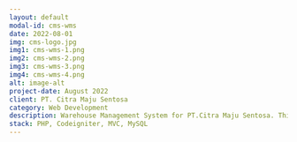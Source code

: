 ```yaml
---
layout: default
modal-id: cms-wms
date: 2022-08-01
img: cms-logo.jpg
img1: cms-wms-1.png
img2: cms-wms-2.png
img3: cms-wms-3.png
img4: cms-wms-4.png
alt: image-alt
project-date: August 2022
client: PT. Citra Maju Sentosa
category: Web Development
description: Warehouse Management System for PT.Citra Maju Sentosa. This application is used to manage the tire retreading production process and inventory starting from the tire entering the warehouse, production planning, the production process, until the tire is sent to the customer. Apart from production tires, this application is also used for inventory of finished goods such as cashion gum, inner tubes, etc. This application can also print invoices and reports such as production cost reports, sales reports, etc.
stack: PHP, Codeigniter, MVC, MySQL
---
```

